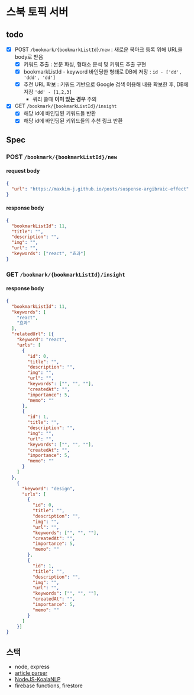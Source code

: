 # 스북 토픽 서버

## todo

- [x] POST `/bookmark/{bookmarkListId}/new` : 새로운 북마크 등록 위해 URL을 body로 받음
    - [x] 키워드 추출 : 본문 파싱, 형태소 분석 및 키워드 추출 구현
    - [x] bookmarkListId - keyword 바인딩한 형태로 DB에 저장 : `id - ['dd', 'ddd', 'dd']`
    - [x] 추천 URL 확보 : 키워드 기반으로 Google 검색 이용해 내용 확보한 후, DB에 저장 `'dd' - [1,2,3]`
        - 쿼리 쓸때 **이미 있는 경우** 주의
- [x] GET `/bookmark/{bookmarkListId}/insight`
    - [x] 해당 id에 바인딩된 키워드들 반환
    - [x] 해당 id에 바인딩된 키워드들의 추천 링크 반환

## Spec

### POST `/bookmark/{bookmarkListId}/new`

#### request body

```json
{
  "url": "https://maxkim-j.github.io/posts/suspense-argibraic-effect"
}
```

#### response body

```json
{
  "bookmarkListId": 11,
  "title": "",
  "description": "",
  "img": "",
  "url": "",
  "keywords": ["react", "효과"]
}
```

### GET `/bookmark/{bookmarkListId}/insight`

#### response body

```json
{
  "bookmarkListId": 11,
  "keywords": [
    "react",
    "효과"
  ],
  "relatedUrl": [{
    "keyword": "react",
    "urls": [
      {
        "id": 0,
        "title": "",
        "description": "",
        "img": "",
        "url": "",
        "keywords": ["", "", ""],
        "createdAt": "",
        "importance": 5,
        "memo": ""
      },
      {
        "id": 1,
        "title": "",
        "description": "",
        "img": "",
        "url": "",
        "keywords": ["", "", ""],
        "createdAt": "",
        "importance": 5,
        "memo": ""
      }
    ]
  },
    {
      "keyword": "design",
      "urls": [
        {
          "id": 0,
          "title": "",
          "description": "",
          "img": "",
          "url": "",
          "keywords": ["", "", ""],
          "createdAt": "",
          "importance": 5,
          "memo": ""
        },
        {
          "id": 1,
          "title": "",
          "description": "",
          "img": "",
          "url": "",
          "keywords": ["", "", ""],
          "createdAt": "",
          "importance": 5,
          "memo": ""
        }
      ]
    }]
}
```

## 스택

- node, express
- [article parser](https://github.com/ndaidong/article-parser)
- [NodeJS-KoalaNLP](https://koalanlp.github.io/nodejs-support/)
- firebase functions, firestore
